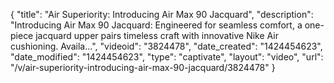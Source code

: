 {
    "title": "Air Superiority: Introducing Air Max 90 Jacquard",
    "description": "Introducing Air Max 90 Jacquard: Engineered for seamless comfort, a one-piece jacquard upper pairs timeless craft with innovative Nike Air cushioning. Availa...",
    "videoid": "3824478",
    "date_created": "1424454623",
    "date_modified": "1424454623",
    "type": "captivate",
    "layout": "video",
    "url": "\/v\/air-superiority-introducing-air-max-90-jacquard\/3824478"
}
